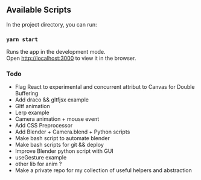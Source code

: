 ## Available Scripts

In the project directory, you can run:

### `yarn start`

Runs the app in the development mode.<br />
Open [http://localhost:3000](http://localhost:3000) to view it in the browser.

### Todo

- Flag React to experimental and concurrent attribut to Canvas for Double Buffering
- Add draco && gltfjsx example
- Gltf animation
- Lerp example
- Camera animation + mouse event
- Add CSS Preprocessor
- Add Blender + Camera.blend + Python scripts
- Make bash script to automate blender
- Make bash scripts for git && deploy
- Improve Blender python script with GUI
- useGesture example
- other lib for anim ?
- Make a private repo for my collection of useful helpers and abstraction

